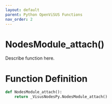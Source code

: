 ```yaml
---
layout: default
parent: Python OpenViSUS Functions
nav_order: 2
---
```


# NodesModule_attach()

Describe function here.

# Function Definition

```python
def NodesModule_attach():
    return _VisusNodesPy.NodesModule_attach()
```